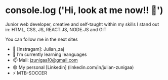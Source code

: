 # console.log ('Hi, look at me now!! 👋')

Junior web developer, creative and self-taught within my skills I stand out in: HTML, CSS, JS, REACT.JS, NODE.JS and GIT

You can follow me in the next sites

- 🔭 [Instragam]: Julian_zaj 
- 🌱 I’m currently learning leanguages 
- 📫 Mail: jzunigaa10@gmail.com
- 😄 My personal [Linkedin] (linkedin.com/in/julian-zunigaa)
- ⚡ MTB-SOCCER
